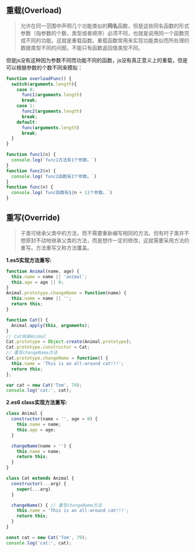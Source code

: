## 重载(Overload)
> 允许在同一范围中声明几个功能类似的**同名**函数，但是这些同名函数的形式参数（指参数的个数、类型或者顺序）必须不同，也就是说用同一个函数完成不同的功能。这就是重载函数。重载函数常用来实现功能类似而所处理的数据类型不同的问题。不能只有函数返回值类型不同。

但是js没有这种因为参数不同而功能不同的函数，js没有真正意义上的重载，但是可以根据参数的个数不同来模拟：

```javascript
function overloadFunc() {
  switch(arguments.length){
    case 0:
      func1(arguments.length)
      break;
    case 1:
      func2(arguments.length)
      break;
    default:
      func(arguments.length)
      break;
  }
}

function func1(n) {
  console.log(`func1方法有1个参数。`)
}
function func2(n) {
  console.log(`func2函数有2个参数。`)
}
function func(n) {
  console.log(`func函数有${n + 1}个参数。`)
}
```

## 重写(Override)
> 子类可继承父类中的方法，而不需要重新编写相同的方法。但有时子类并不想原封不动地继承父类的方法，而是想作一定的修改，这就需要采用方法的重写。方法重写又称方法覆盖。

**1.es5实现方法重写:**
```javascript
function Animal(name, age) {
  this.name = name || 'animal';
  this.age = age || 0;
}
Animal.prototype.changeName = function(name) {
  this.name = name || '';
  return this;
}

function Cat() {
  Animal.apply(this, arguments);
}
// Cat继承Animal
Cat.prototype = Object.create(Animal.prototype);
Cat.prototype.constructor = Cat;
// 重写changeName方法
Cat.prototype.changeName = function() {
  this.name = 'This is an all-around cat!!!';
  return this;
};

var cat = new Cat('Tom', 79);
console.log('cat:', cat);
```

**2.es6 class实现方法重写:**
```javascript
class Animal {
  constructor(name = '', age = 0) {
    this.name = name;
    this.age = age;
  }

  changeName(name = '') {
    this.name = name;
    return this;
  }
}

class Cat extends Animal {
  constructor(...arg) {
    super(...arg)
  }

  changeName() { // 重写changeName方法
    this.name = 'This is an all-around cat!!!';
    return this;
  }
}

const cat = new Cat('Tom', 79);
console.log('cat:', cat);
```
